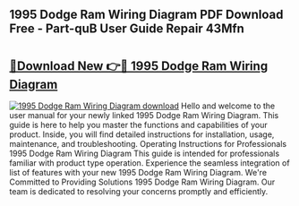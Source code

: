 ## 1995 Dodge Ram Wiring Diagram PDF Download Free - Part-quB User Guide Repair 43Mfn

# <h2><a href="http://dfjk25.blite.top/?on=1995+Dodge+Ram+Wiring+Diagram">🔗Download New 👉🔴 1995 Dodge Ram Wiring Diagram</a></h2>

[![1995 Dodge Ram Wiring Diagram download](https://i.imgur.com/lujVjoI.png)](http://dfjk25.blite.top/?on=1995+Dodge+Ram+Wiring+Diagram)
Hello and welcome to the user manual for your newly linked 1995 Dodge Ram Wiring Diagram. This guide is here to help you master the functions and capabilities of your product. Inside, you will find detailed instructions for installation, usage, maintenance, and troubleshooting. Operating Instructions for Professionals 1995 Dodge Ram Wiring Diagram This guide is intended for professionals familiar with product type operation. Experience the seamless integration of list of features with your new 1995 Dodge Ram Wiring Diagram. We're Committed to Providing Solutions 1995 Dodge Ram Wiring Diagram. Our team is dedicated to resolving your concerns promptly and efficiently.

